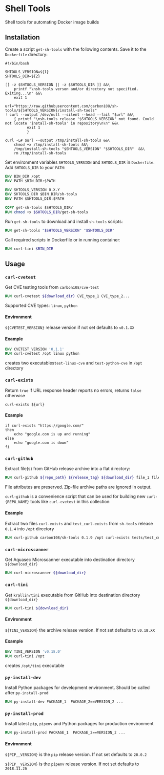# Shell Tools

Shell tools for automating Docker image builds

## Installation

Create a script `get-sh-tools` with the following contents. Save it to the `Dockerfile` directory: 

```shell script
#!/bin/bash

SHTOOLS_VERSION=${1}
SHTOOLS_DIR=${2}

[[ -z $SHTOOLS_VERSION || -z $SHTOOLS_DIR ]] &&\
    printf "\nsh-tools verson and/or directory not specified. Exiting...\n" &&\
    exit 1

url="https://raw.githubusercontent.com/carbon108/sh-tools/${SHTOOLS_VERSION}/install-sh-tools"
! curl --output /dev/null --silent --head --fail "$url" &&\
    { printf "\nsh-tools release '$SHTOOLS_VERSION' not found. Could not locate 'install-sh-tools' in repository\n\n" &&\
          exit 1
          }

curl -L# $url --output /tmp/install-sh-tools &&\
    chmod +x /tmp/install-sh-tools &&\
    /tmp/install-sh-tools "$SHTOOLS_VERSION" "$SHTOOLS_DIR"  &&\
    rm /tmp/install-sh-tools
```

Set environment variables `SHTOOLS_VERSION` and `SHTOOLS_DIR`
in `Dockerfile`. Add `SHTOOLS_DIR` to your `PATH`:

```dockerfile
ENV BIN_DIR /opt
ENV PATH $BIN_DIR:$PATH

ENV SHTOOLS_VERSION 0.X.Y
ENV SHTOOLS_DIR $BIN_DIR/sh-tools
ENV PATH $SHTOOLS_DIR:$PATH

COPY get-sh-tools $SHTOOLS_DIR/
RUN chmod +x $SHTOOLS_DIR/get-sh-tools
```
 
Run `get-sh-tools` to download and install `sh-tools` scripts:

```dockerfile
RUN get-sh-tools "$SHTOOLS_VERSION" "$SHTOOLS_DIR"
```

Call required scripts in Dockerfile or in running container:

```dockerfile
RUN curl-tini $BIN_DIR 
```


## Usage


### `curl-cvetest`

Get CVE testing tools from `carbon108/cve-test` 

```dockerfile
RUN curl-cvetest ${download_dir} CVE_type_1 CVE_type_2...
```   
Supported CVE types: `linux`, `python` 

#### Environment

`${CVETEST_VERSION}` release version if not set defaults to `v0.1.XX`
    
#### Example 

```dockerfile
ENV CVETEST_VERSION '0.1.1'
RUN curl-cvetest /opt linux python
```
creates two executables`test-linux-cve` and `test-python-cve` in `/opt` directory  


### `curl-exists`

Return `true` if URL response header reports no errors, returns `false` otherwise 

```shell script
curl-exists ${url}
```

#### Example

```shell script
if curl-exists "https://google.com/"
then
    echo "google.com is up and running"
else
    echo "google.com is down"
fi
```


### `curl-github`

Extract file(s) from GitHub release archive into a flat directory:

```dockerfile
RUN curl-github ${repo_path} ${release_tag} ${download_dir} file_1 file_2...
```
File attributes are preserved. Zip-file archive paths are ignored in output.

`curl-github` is a convenience script that can be used for building 
new `curl-{REPO_NAME}` tools like `curl-cvetest` in this collection
     
#### Example

Extract two files `curl-exists` and `test_curl-exists` from `sh-tools` 
release `0.1.4` into `/opt` directory

```dockerfile
RUN curl-github carbon108/sh-tools 0.1.9 /opt curl-exists tests/test_curl-exists 
``` 

 
### `curl-microscanner`

Get Aquasec Microscanner executable into destination directory `${download_dir}`

```dockerfile
RUN curl-microscanner ${download_dir}
```    


### `curl-tini`

Get `krallin/tini` executable from GitHub into destination directory `${download_dir}`

```dockerfile
RUN curl-tini ${download_dir}
```    

#### Environment

`${TINI_VERSION}` the archive release version. If not set defaults to `v0.18.XX`
    
#### Example 

```dockerfile
ENV TINI_VERSION 'v0.18.0'
RUN curl-tini /opt
```
creates `/opt/tini` executable       

### `py-install-dev`

Install Python packages for development environment. Should be called after `py-install-prod`

```dockerfile
RUN py-install-dev PACKAGE_1  PACKAGE_2==VERSION_2 ...
```

### `py-install-prod`

Install latest `pip`, `pipenv` and Python packages for production environment

```dockerfile
RUN py-install-prod PACKAGE_1  PACKAGE_2==VERSION_2 ...
```


#### Environment

`${PIP__VERSION}` is the `pip` release version. If not set defaults to `20.0.2` 

`${PIP__VERSION}` is the `pipenv` release version. If not set defaults to `2018.11.26`
    
